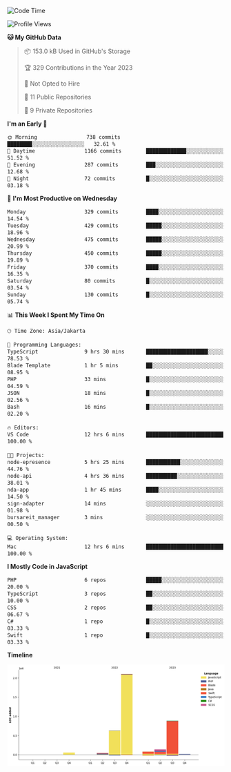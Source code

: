 <!--START_SECTION:waka-->
![Code Time](http://img.shields.io/badge/Code%20Time-229%20hrs-blue)

![Profile Views](http://img.shields.io/badge/Profile%20Views-0-blue)

**🐱 My GitHub Data** 

> 📦 153.0 kB Used in GitHub's Storage 
 > 
> 🏆 329 Contributions in the Year 2023
 > 
> 🚫 Not Opted to Hire
 > 
> 📜 11 Public Repositories 
 > 
> 🔑 9 Private Repositories 
 > 
**I'm an Early 🐤** 

```text
🌞 Morning                738 commits         ████████░░░░░░░░░░░░░░░░░   32.61 % 
🌆 Daytime                1166 commits        █████████████░░░░░░░░░░░░   51.52 % 
🌃 Evening                287 commits         ███░░░░░░░░░░░░░░░░░░░░░░   12.68 % 
🌙 Night                  72 commits          █░░░░░░░░░░░░░░░░░░░░░░░░   03.18 % 
```
📅 **I'm Most Productive on Wednesday** 

```text
Monday                   329 commits         ████░░░░░░░░░░░░░░░░░░░░░   14.54 % 
Tuesday                  429 commits         █████░░░░░░░░░░░░░░░░░░░░   18.96 % 
Wednesday                475 commits         █████░░░░░░░░░░░░░░░░░░░░   20.99 % 
Thursday                 450 commits         █████░░░░░░░░░░░░░░░░░░░░   19.89 % 
Friday                   370 commits         ████░░░░░░░░░░░░░░░░░░░░░   16.35 % 
Saturday                 80 commits          █░░░░░░░░░░░░░░░░░░░░░░░░   03.54 % 
Sunday                   130 commits         █░░░░░░░░░░░░░░░░░░░░░░░░   05.74 % 
```


📊 **This Week I Spent My Time On** 

```text
🕑︎ Time Zone: Asia/Jakarta

💬 Programming Languages: 
TypeScript               9 hrs 30 mins       ████████████████████░░░░░   78.53 % 
Blade Template           1 hr 5 mins         ██░░░░░░░░░░░░░░░░░░░░░░░   08.95 % 
PHP                      33 mins             █░░░░░░░░░░░░░░░░░░░░░░░░   04.59 % 
JSON                     18 mins             █░░░░░░░░░░░░░░░░░░░░░░░░   02.56 % 
Bash                     16 mins             █░░░░░░░░░░░░░░░░░░░░░░░░   02.20 % 

🔥 Editors: 
VS Code                  12 hrs 6 mins       █████████████████████████   100.00 % 

🐱‍💻 Projects: 
node-epresence           5 hrs 25 mins       ███████████░░░░░░░░░░░░░░   44.76 % 
node-api                 4 hrs 36 mins       ██████████░░░░░░░░░░░░░░░   38.01 % 
nda-app                  1 hr 45 mins        ████░░░░░░░░░░░░░░░░░░░░░   14.50 % 
sign-adapter             14 mins             ░░░░░░░░░░░░░░░░░░░░░░░░░   01.98 % 
bursareit_manager        3 mins              ░░░░░░░░░░░░░░░░░░░░░░░░░   00.50 % 

💻 Operating System: 
Mac                      12 hrs 6 mins       █████████████████████████   100.00 % 
```

**I Mostly Code in JavaScript** 

```text
PHP                      6 repos             █████░░░░░░░░░░░░░░░░░░░░   20.00 % 
TypeScript               3 repos             ██░░░░░░░░░░░░░░░░░░░░░░░   10.00 % 
CSS                      2 repos             ██░░░░░░░░░░░░░░░░░░░░░░░   06.67 % 
C#                       1 repo              █░░░░░░░░░░░░░░░░░░░░░░░░   03.33 % 
Swift                    1 repo              █░░░░░░░░░░░░░░░░░░░░░░░░   03.33 % 
```



**Timeline**

![Lines of Code chart](https://raw.githubusercontent.com/brstreet2/brstreet2/main/assets/bar_graph.png)


<!--END_SECTION:waka-->
